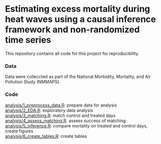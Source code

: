 # Estimating excess mortality during heat waves using a causal inference framework and non-randomized time series
This repository contains all code for this project for reproducibility.

### Data
Data were colleccted as part of the National Morbidity, Mortality, and Air Pollution Study (NMMAPS).

### Code
[analysis/1_preprocess_data.R](analysis/1_preprocess_data.R): prepare data for analysis  
[analysis/2_EDA.R](analysis/2_EDA.R): exploratory data analysis  
[analysis/3_matching.R](analysis/3_matching.R): match control and treated days  
[analysis/4_assess_matching.R](analysis/4_assess_matching.R): assess success of matching   
[analysis/5_inference.R](analysis/5_inference.R): compare mortality on treated and control days, create figures  
[analysis/6_create_tables.R](analysis/6_create_tables.R): create tables
